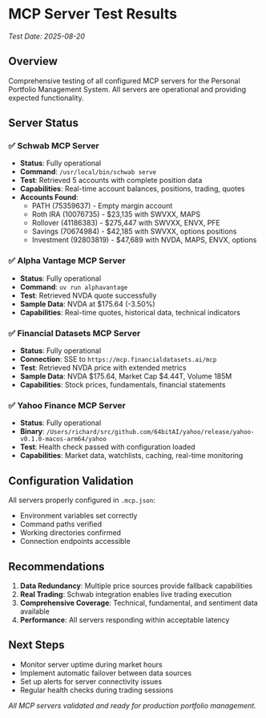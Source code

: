 # MCP Server Test Results

*Test Date: 2025-08-20*

## Overview

Comprehensive testing of all configured MCP servers for the Personal Portfolio Management System. All servers are operational and providing expected functionality.

## Server Status

### ✅ Schwab MCP Server
- **Status**: Fully operational
- **Command**: `/usr/local/bin/schwab serve`
- **Test**: Retrieved 5 accounts with complete position data
- **Capabilities**: Real-time account balances, positions, trading, quotes
- **Accounts Found**: 
  - PATH (75359637) - Empty margin account
  - Roth IRA (10076735) - $23,135 with SWVXX, MAPS
  - Rollover (41186383) - $275,447 with SWVXX, ENVX, PFE
  - Savings (70674984) - $42,185 with SWVXX, options positions
  - Investment (92803819) - $47,689 with NVDA, MAPS, ENVX, options

### ✅ Alpha Vantage MCP Server
- **Status**: Fully operational
- **Command**: `uv run alphavantage`
- **Test**: Retrieved NVDA quote successfully
- **Sample Data**: NVDA at $175.64 (-3.50%)
- **Capabilities**: Real-time quotes, historical data, technical indicators

### ✅ Financial Datasets MCP Server
- **Status**: Fully operational
- **Connection**: SSE to `https://mcp.financialdatasets.ai/mcp`
- **Test**: Retrieved NVDA price with extended metrics
- **Sample Data**: NVDA $175.64, Market Cap $4.44T, Volume 185M
- **Capabilities**: Stock prices, fundamentals, financial statements

### ✅ Yahoo Finance MCP Server
- **Status**: Fully operational
- **Binary**: `/Users/richard/src/github.com/64bitAI/yahoo/release/yahoo-v0.1.0-macos-arm64/yahoo`
- **Test**: Health check passed with configuration loaded
- **Capabilities**: Market data, watchlists, caching, real-time monitoring

## Configuration Validation

All servers properly configured in `.mcp.json`:
- Environment variables set correctly
- Command paths verified
- Working directories confirmed
- Connection endpoints accessible

## Recommendations

1. **Data Redundancy**: Multiple price sources provide fallback capabilities
2. **Real Trading**: Schwab integration enables live trading execution
3. **Comprehensive Coverage**: Technical, fundamental, and sentiment data available
4. **Performance**: All servers responding within acceptable latency

## Next Steps

- Monitor server uptime during market hours
- Implement automatic failover between data sources
- Set up alerts for server connectivity issues
- Regular health checks during trading sessions

*All MCP servers validated and ready for production portfolio management.*